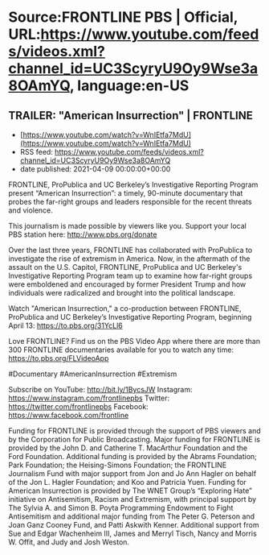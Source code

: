 # Source:FRONTLINE PBS | Official, URL:https://www.youtube.com/feeds/videos.xml?channel_id=UC3ScyryU9Oy9Wse3a8OAmYQ, language:en-US

## TRAILER: "American Insurrection" | FRONTLINE
 - [https://www.youtube.com/watch?v=WnIEtfa7MdU](https://www.youtube.com/watch?v=WnIEtfa7MdU)
 - RSS feed: https://www.youtube.com/feeds/videos.xml?channel_id=UC3ScyryU9Oy9Wse3a8OAmYQ
 - date published: 2021-04-09 00:00:00+00:00

FRONTLINE, ProPublica and UC Berkeley’s Investigative Reporting Program present “American Insurrection”: a timely, 90-minute documentary that probes the far-right groups and leaders responsible for the recent threats and violence.

This journalism is made possible by viewers like you. Support your local PBS station here: http://www.pbs.org/donate

Over the last three years, FRONTLINE has collaborated with ProPublica to investigate the rise of extremism in America. Now, in the aftermath of the assault on the U.S. Capitol, FRONTLINE, ProPublica and UC Berkeley's Investigative Reporting Program team up to examine how far-right groups were emboldened and encouraged by former President Trump and how individuals were radicalized and brought into the political landscape.

Watch "American Insurrection," a co-production between FRONTLINE, ProPublica and UC Berkeley’s Investigative Reporting Program, beginning April 13: https://to.pbs.org/31YcLl6

Love FRONTLINE? Find us on the PBS Video App where there are more than 300 FRONTLINE documentaries available for you to watch any time:
https://to.pbs.org/FLVideoApp

#Documentary #AmericanInsurrection #Extremism

Subscribe on YouTube: http://bit.ly/1BycsJW 
Instagram: https://www.instagram.com/frontlinepbs 
Twitter: https://twitter.com/frontlinepbs 
Facebook: https://www.facebook.com/frontline

Funding for FRONTLINE is provided through the support of PBS viewers and by the Corporation for Public Broadcasting. Major funding for FRONTLINE is provided by the John D. and Catherine T. MacArthur Foundation and the Ford Foundation. Additional funding is provided by the Abrams Foundation; Park Foundation; the Heising-Simons Foundation; the FRONTLINE Journalism Fund with major support from Jon and Jo Ann Hagler on behalf of the Jon L. Hagler Foundation; and Koo and Patricia Yuen. Funding for American Insurrection is provided by The WNET Group’s “Exploring Hate” initiative on Antisemitism, Racism and Extremism, with principal support by The Sylvia A. and Simon B. Poyta Programming Endowment to Fight Antisemitism and additional major funding from The Peter G. Peterson and Joan Ganz Cooney Fund, and Patti Askwith Kenner. Additional support from Sue and Edgar Wachenheim III, James and Merryl Tisch, Nancy and Morris W. Offit, and Judy and Josh Weston.


